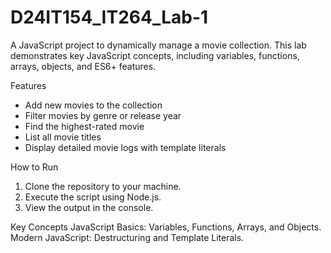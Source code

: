 # D24IT154_IT264_Lab-1
A JavaScript project to dynamically manage a movie collection. This lab demonstrates key JavaScript concepts, including variables, functions, arrays, objects, and ES6+ features.

Features
- Add new movies to the collection
- Filter movies by genre or release year
- Find the highest-rated movie
- List all movie titles
- Display detailed movie logs with template literals


How to Run
1. Clone the repository to your machine.
2. Execute the script using Node.js.
3. View the output in the console.

Key Concepts
JavaScript Basics: Variables, Functions, Arrays, and Objects.
Modern JavaScript: Destructuring and Template Literals.
